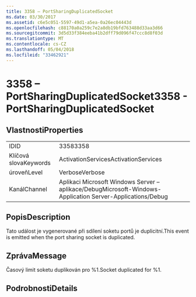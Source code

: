 ```yaml
---
title: 3358 – PortSharingDuplicatedSocket
ms.date: 03/30/2017
ms.assetid: c6e5c051-5597-49d1-a5ea-0a26ec04443d
ms.openlocfilehash: c88170a0a259c7e2a8db19bfd763488d33aa3d66
ms.sourcegitcommit: 3d5d33f384eeba41b2dff79d096f47ccc8d8f03d
ms.translationtype: MT
ms.contentlocale: cs-CZ
ms.lasthandoff: 05/04/2018
ms.locfileid: "33462921"
---
```

# <a name="3358---portsharingduplicatedsocket"></a><span data-ttu-id="2aa7f-102">3358 – PortSharingDuplicatedSocket</span><span class="sxs-lookup"><span data-stu-id="2aa7f-102">3358 - PortSharingDuplicatedSocket</span></span>
## <a name="properties"></a><span data-ttu-id="2aa7f-103">Vlastnosti</span><span class="sxs-lookup"><span data-stu-id="2aa7f-103">Properties</span></span>  
  
|||  
|-|-|  
|<span data-ttu-id="2aa7f-104">ID</span><span class="sxs-lookup"><span data-stu-id="2aa7f-104">ID</span></span>|<span data-ttu-id="2aa7f-105">3358</span><span class="sxs-lookup"><span data-stu-id="2aa7f-105">3358</span></span>|  
|<span data-ttu-id="2aa7f-106">Klíčová slova</span><span class="sxs-lookup"><span data-stu-id="2aa7f-106">Keywords</span></span>|<span data-ttu-id="2aa7f-107">ActivationServices</span><span class="sxs-lookup"><span data-stu-id="2aa7f-107">ActivationServices</span></span>|  
|<span data-ttu-id="2aa7f-108">úroveň</span><span class="sxs-lookup"><span data-stu-id="2aa7f-108">Level</span></span>|<span data-ttu-id="2aa7f-109">Verbose</span><span class="sxs-lookup"><span data-stu-id="2aa7f-109">Verbose</span></span>|  
|<span data-ttu-id="2aa7f-110">Kanál</span><span class="sxs-lookup"><span data-stu-id="2aa7f-110">Channel</span></span>|<span data-ttu-id="2aa7f-111">Aplikaci Microsoft Windows Server – aplikace/Debug</span><span class="sxs-lookup"><span data-stu-id="2aa7f-111">Microsoft-Windows-Application Server-Applications/Debug</span></span>|  
  
## <a name="description"></a><span data-ttu-id="2aa7f-112">Popis</span><span class="sxs-lookup"><span data-stu-id="2aa7f-112">Description</span></span>  
 <span data-ttu-id="2aa7f-113">Tato událost je vygenerované při sdílení soketu portů je duplicitní.</span><span class="sxs-lookup"><span data-stu-id="2aa7f-113">This event is emitted when the port sharing socket is duplicated.</span></span>  
  
## <a name="message"></a><span data-ttu-id="2aa7f-114">Zpráva</span><span class="sxs-lookup"><span data-stu-id="2aa7f-114">Message</span></span>  
 <span data-ttu-id="2aa7f-115">Časový limit soketu duplikován pro %1.</span><span class="sxs-lookup"><span data-stu-id="2aa7f-115">Socket duplicated for %1.</span></span>  
  
## <a name="details"></a><span data-ttu-id="2aa7f-116">Podrobnosti</span><span class="sxs-lookup"><span data-stu-id="2aa7f-116">Details</span></span>
